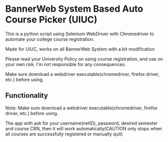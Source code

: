 # BannerWeb System Based Auto Course Picker (UIUC)



This is a python script using Selenium WebDriver with Chromedriver to automate your college course registration.

Made for UIUC, works on all BannerWeb System with a bit modification

Please read your University Policy on using course registration, and use on your own risk. I'm not responsible for any consequences.

Make sure download a webdriver executable(chromedriver, firefox driver, etc.) before using.

## Functionality 
Note: Make sure download a webdriver executable(chromedriver, firefox driver, etc.) before using.

The app with ask for your username(netID), password, desired semester and course CRN, then it will work automatically(CAUTION only stops when all courses are successfully registered or manually quit)
